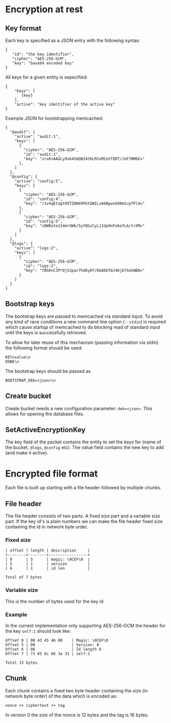 # Encryption at rest

## Key format

Each key is specified as a JSON entry with the following syntax:

    {
       "id": "the key identifier",
       "cipher": "AES-256-GCM",
       "key": "base64 encoded key"
    }

All keys for a given entity is sepecified:

    {
        "keys": [
           {key}
        ],
        "active": "key identifier of the active key"
    }

Example JSON for bootstrapping memcached:

    {
      "@audit": {
        "active": "audit:1",
        "keys": [
          {
            "cipher": "AES-256-GCM",
            "id": "audit:1",
            "key": "srxK+AAGLy9xk4SUQNZ4tKLMJxM2o5fQRT/JoF7NM6E="
          },
        ]
      },
      "@config": {
        "active": "config:5",
        "keys": [
          {
            "cipher": "AES-256-GCM",
            "id": "config:4",
            "key": "/1v4qEtagYdVTZAN49PGtGWILx66Bpwxb00m5/pfPl4="
          },
          {
            "cipher": "AES-256-GCM",
            "id": "config:5",
            "key": "cBWOote1S4mrGW6/5yYQGzCyL1Idp9nFn6ofLA/trXM="
          }
        ]
      },
      "@logs": {
        "active": "logs:2",
        "keys": [
          {
            "cipher": "AES-256-GCM",
            "id": "logs:2",
            "key": "fBSKnC3PrOjS2par7hd6yH7/0GA0GTQJ4Oj67XokNB8="
          }
        ]
      }
    }

## Bootstrap keys

The bootstrap keys are passed to memcached via standard input. To avoid
any kind of race conditions a new command line option (`--stdin`) is
required which cause startup of memcached to do blocking read of standard
input until the keys is successfully retrieved.

To allow for later reuse of this mechanism (passing information via
stdin) the following format should be used:

    KEY=value\n
    DONE\n

The bootstrap keys should be passed as

    BOOTSTRAP_DEK=<json>\n

## Create bucket

Create bucket needs a new configuration parameter: `dek=<json>`. This allows
for opening the database files.

## SetActiveEncryptionKey

The key field of the packet contains the entity to set the keys for (name of the
bucket, `@logs`, `@config` etc). The value field contains the new key to add (and make
it active).

# Encrypted file format

Each file is built up starting with a file header followed by multiple chunks.

## File header

The file header consists of two parts. A fixed size part and a variable
size part. If the key id's is plain numbers we can make the file header
fixed size containing the id in network byte order.

### Fixed size

    | offset | length | description     |
    +--------+--------+-----------------+
    | 0      | 5      | magic: \0CEF\0  |
    | 5      | 1      | version         |
    | 6      | 1      | id len          |

    Total of 7 bytes

### Variable size

This is the number of bytes used for the key id

### Example

In the current implementation only supporting AES-256-GCM the header for the key
`self:1` should look like:

    Offset 0 | 00 43 45 46 00    | Magic: \0CEF\0
    Offset 5 | 00                | Version: 0
    Offset 6 | 06                | Id length 6
    Offset 7 | 73 65 6c 66 3a 31 | self:1

    Total 13 bytes

## Chunk

Each chunk contains a fixed two byte header containing the
size (in network byte order) of the data which is encoded
as:

    nonce ++ ciphertext ++ tag

In version 0 the size of the nonce is 12 bytes and the tag is 16
bytes.
